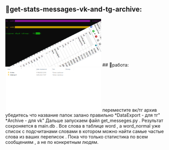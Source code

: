 ## 🍪get-stats-messages-vk-and-tg-archive:
<img src="img_for_readme/social_preview.png" alt="poc" style="max-width:300px" />
## 🍪работа:
<img src="img_for_readme/1.png" alt="poc" style="max-width:300px" />
	переместите вк/тг архив
	убедитесь что название папок залано правильно
		*DataExport - для тг"
		*Archive - для vk"
	Дальше запускаем файл get_messeges.py . Результат сохроняется в main.db . Все слова в таблице word , 
	а word_normal уже список с подсчитанами словами в котором можно найти
	самые частые слова из ваших переписок .
	Пока что только статистика по всем сообщениям , а не по конкретным людям.